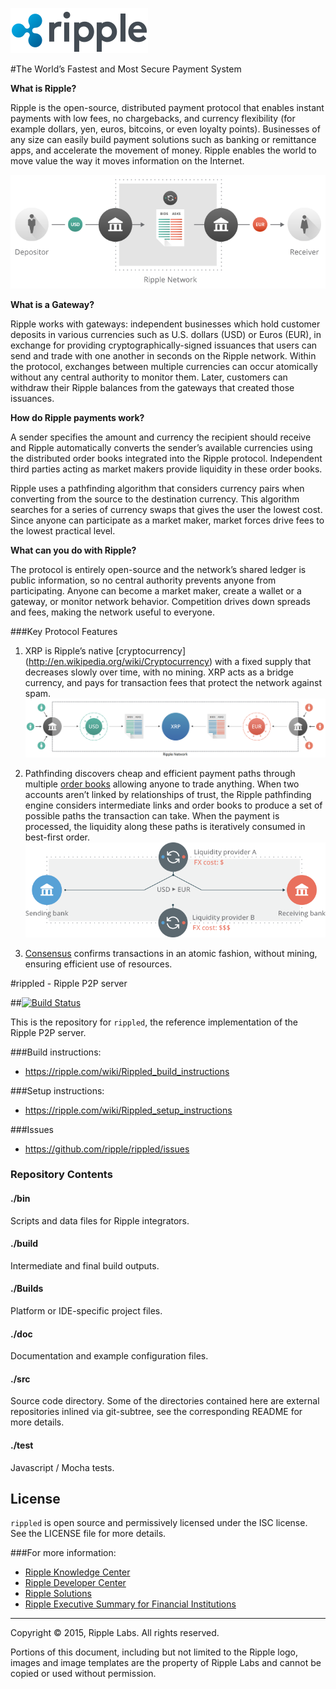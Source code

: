 ![Ripple](/images/ripple.png)

#The World’s Fastest and Most Secure Payment System

**What is Ripple?**

Ripple is the open-source, distributed payment protocol that enables instant
payments with low fees, no chargebacks, and currency flexibility (for example
dollars, yen, euros, bitcoins, or even loyalty points). Businesses of any size
can easily build payment solutions such as banking or remittance apps, and
accelerate the movement of money. Ripple enables the world to move value the
way it moves information on the Internet.

![Ripple Network](images/network.png)

**What is a Gateway?**

Ripple works with gateways: independent businesses which hold customer
deposits in various currencies such as U.S. dollars (USD) or Euros (EUR),
in exchange for providing cryptographically-signed issuances that users can
send and trade with one another in seconds on the Ripple network. Within the
protocol, exchanges between multiple currencies can occur atomically without
any central authority to monitor them. Later, customers can withdraw their
Ripple balances from the gateways that created those issuances.

**How do Ripple payments work?**

A sender specifies the amount and currency the recipient should receive and
Ripple automatically converts the sender’s available currencies using the
distributed order books integrated into the Ripple protocol. Independent third
parties acting as  market makers provide liquidity in these order books.

Ripple uses a pathfinding algorithm that considers currency pairs when
converting from the source to the destination currency. This algorithm searches
for a series of currency swaps that gives the user the lowest cost. Since
anyone can participate as a market maker, market forces drive fees to the
lowest practical level.

**What can you do with Ripple?**

The protocol is entirely open-source and the network’s shared ledger is public
information, so no central authority prevents anyone from participating. Anyone
can become a market maker, create a wallet or a gateway, or monitor network
behavior. Competition drives down spreads and fees, making the network useful
to everyone.


###Key Protocol Features
1. XRP is Ripple’s native [cryptocurrency]
(http://en.wikipedia.org/wiki/Cryptocurrency) with a fixed supply that
decreases slowly over time, with no mining. XRP acts as a bridge currency, and
pays for transaction fees that protect the network against spam.
![XRP as a bridge currency](/images/vehicle_currency.png)

2. Pathfinding discovers cheap and efficient payment paths through multiple
[order books](https://www.ripplecharts.com) allowing anyone to trade anything.
When two accounts aren’t linked by relationships of trust, the Ripple pathfinding
engine considers intermediate links and order books to produce a set of possible
paths the transaction can take. When the payment is processed, the liquidity
along these paths is iteratively consumed in best-first order.
![Pathfinding from Dollars to Euro](/images/pathfinding.png)

3. [Consensus](https://www.youtube.com/watch?v=pj1QVb1vlC0) confirms
transactions in an atomic fashion, without mining, ensuring efficient use of
resources.

#rippled - Ripple P2P server

##[![Build Status](https://travis-ci.org/ripple/rippled.png?branch=develop)](https://travis-ci.org/ripple/rippled)

This is the repository for `rippled`, the reference implementation of the Ripple P2P server.

###Build instructions:
* https://ripple.com/wiki/Rippled_build_instructions

###Setup instructions:
* https://ripple.com/wiki/Rippled_setup_instructions

###Issues
* https://github.com/ripple/rippled/issues

### Repository Contents

#### ./bin
Scripts and data files for Ripple integrators.

#### ./build
Intermediate and final build outputs.

#### ./Builds
Platform or IDE-specific project files.

#### ./doc
Documentation and example configuration files.

#### ./src
Source code directory. Some of the directories contained here are
external repositories inlined via git-subtree, see the corresponding
README for more details.

#### ./test
Javascript / Mocha tests.

## License
`rippled` is open source and permissively licensed under the ISC license. See the
LICENSE file for more details.

###For more information:
* [Ripple Knowledge Center](https://ripple.com/learn/)
* [Ripple Developer Center](https://ripple.com/build/)
* [Ripple Solutions](https://ripple.com/files/ripple_solutions_guide.pdf)
* [Ripple Executive Summary for Financial Institutions](https://ripple.com/solutions/executive-summary-for-financial-institutions/)

- - -

Copyright © 2015, Ripple Labs. All rights reserved.

Portions of this document, including but not limited to the Ripple logo, images
and image templates are the property of Ripple Labs and cannot be copied or
used without permission.

